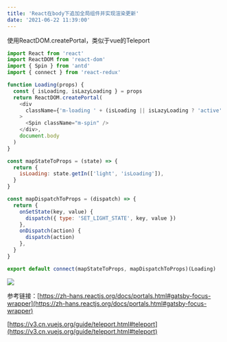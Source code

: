 ```yaml
---
title: 'React在body下追加全局组件并实现渲染更新'
date: '2021-06-22 11:39:00'
---   
```

使用ReactDOM.createPortal，类似于vue的Teleport

```javascript
import React from 'react'
import ReactDOM from 'react-dom'
import { Spin } from 'antd'
import { connect } from 'react-redux'

function Loading(props) {
  const { isLoading, isLazyLoading } = props
  return ReactDOM.createPortal(
    <div
      className={'m-loading ' + (isLoading || isLazyLoading ? 'active' : '')}
    >
      <Spin className="m-spin" />
    </div>,
    document.body
  )
}

const mapStateToProps = (state) => {
  return {
    isLoading: state.getIn(['light', 'isLoading']),
  }
}

const mapDispatchToProps = (dispatch) => {
  return {
    onSetState(key, value) {
      dispatch({ type: 'SET_LIGHT_STATE', key, value })
    },
    onDispatch(action) {
      dispatch(action)
    },
  }
}

export default connect(mapStateToProps, mapDispatchToProps)(Loading)
```

![](https://img-blog.csdnimg.cn/20210622113842877.png?x-oss-processimage/watermark,type_ZmFuZ3poZW5naGVpdGk,shadow_10,text_aHR0cHM6Ly9ibG9nLmNzZG4ubmV0L3h1dG9uZ2Jhbw,size_16,color_FFFFFF,t_70)

参考链接：[https://zh-hans.reactjs.org/docs/portals.html#gatsby-focus-wrapper](https://zh-hans.reactjs.org/docs/portals.html#gatsby-focus-wrapper)

[https://v3.cn.vuejs.org/guide/teleport.html#teleport](https://v3.cn.vuejs.org/guide/teleport.html#teleport)